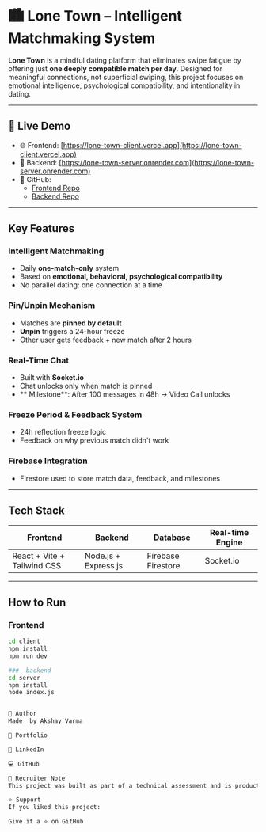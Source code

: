 # 🏙️ Lone Town – Intelligent Matchmaking System

**Lone Town** is a mindful dating platform that eliminates swipe fatigue by offering just **one deeply compatible match per day**. Designed for meaningful connections, not superficial swiping, this project focuses on emotional intelligence, psychological compatibility, and intentionality in dating.

---

## 🚀 Live Demo

- 🌐 Frontend: [https://lone-town-client.vercel.app](https://lone-town-client.vercel.app)
- 🔌 Backend: [https://lone-town-server.onrender.com](https://lone-town-server.onrender.com)
- 📁 GitHub:
  - [Frontend Repo](https://github.com/akshayvarma121/lone-town-client)
  - [Backend Repo](https://github.com/akshayvarma121/lone-town-server)

---

##  Key Features

###  Intelligent Matchmaking
- Daily **one-match-only** system
- Based on **emotional, behavioral, psychological compatibility**
- No parallel dating: one connection at a time

### Pin/Unpin Mechanism
- Matches are **pinned by default**
- **Unpin** triggers a 24-hour freeze
- Other user gets feedback + new match after 2 hours

###  Real-Time Chat
- Built with **Socket.io**
- Chat unlocks only when match is pinned
- ** Milestone**: After 100 messages in 48h → Video Call unlocks

### Freeze Period & Feedback System
- 24h reflection freeze logic
- Feedback on why previous match didn't work

### Firebase Integration
- Firestore used to store match data, feedback, and milestones

---

##  Tech Stack

| Frontend         | Backend         | Database           | Real-time Engine |
|------------------|------------------|---------------------|------------------|
| React + Vite + Tailwind CSS | Node.js + Express.js | Firebase Firestore | Socket.io |

---

## How to Run

###  Frontend

```bash
cd client
npm install
npm run dev

###  backend
cd server
npm install
node index.js


👤 Author
Made  by Akshay Varma

🔗 Portfolio

💼 LinkedIn

💻 GitHub

📢 Recruiter Note
This project was built as part of a technical assessment and is production-ready. It highlights full-stack development skills, real-time communication, Firebase integration, user state management, and thoughtful user experience design.

⭐ Support
If you liked this project:

Give it a ⭐ on GitHub

